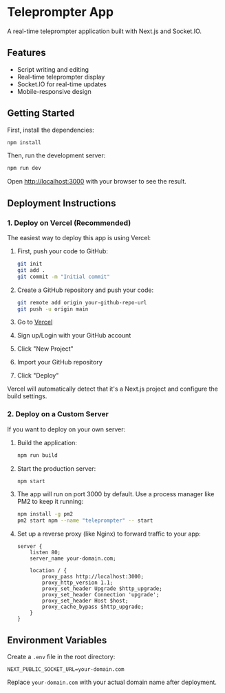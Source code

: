 # Teleprompter App

A real-time teleprompter application built with Next.js and Socket.IO.

## Features

- Script writing and editing
- Real-time teleprompter display
- Socket.IO for real-time updates
- Mobile-responsive design

## Getting Started

First, install the dependencies:

```bash
npm install
```

Then, run the development server:

```bash
npm run dev
```

Open [http://localhost:3000](http://localhost:3000) with your browser to see the result.

## Deployment Instructions

### 1. Deploy on Vercel (Recommended)

The easiest way to deploy this app is using Vercel:

1. First, push your code to GitHub:
   ```bash
   git init
   git add .
   git commit -m "Initial commit"
   ```

2. Create a GitHub repository and push your code:
   ```bash
   git remote add origin your-github-repo-url
   git push -u origin main
   ```

3. Go to [Vercel](https://vercel.com)
4. Sign up/Login with your GitHub account
5. Click "New Project"
6. Import your GitHub repository
7. Click "Deploy"

Vercel will automatically detect that it's a Next.js project and configure the build settings.

### 2. Deploy on a Custom Server

If you want to deploy on your own server:

1. Build the application:
   ```bash
   npm run build
   ```

2. Start the production server:
   ```bash
   npm start
   ```

3. The app will run on port 3000 by default. Use a process manager like PM2 to keep it running:
   ```bash
   npm install -g pm2
   pm2 start npm --name "teleprompter" -- start
   ```

4. Set up a reverse proxy (like Nginx) to forward traffic to your app:
   ```nginx
   server {
       listen 80;
       server_name your-domain.com;

       location / {
           proxy_pass http://localhost:3000;
           proxy_http_version 1.1;
           proxy_set_header Upgrade $http_upgrade;
           proxy_set_header Connection 'upgrade';
           proxy_set_header Host $host;
           proxy_cache_bypass $http_upgrade;
       }
   }
   ```

## Environment Variables

Create a `.env` file in the root directory:

```env
NEXT_PUBLIC_SOCKET_URL=your-domain.com
```

Replace `your-domain.com` with your actual domain name after deployment.
